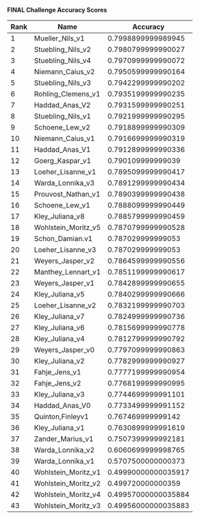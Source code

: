 **FINAL Challenge Accuracy Scores**



|Rank|Name|Accuracy|
|----|-----|---|
|1|Mueller_Nils_v1|0.7998899999989945|
|2|Stuebling_Nils_v2|0.7980799999990027|
|3|Stuebling_Nils_v4|0.7970999999990072|
|4|Niemann_Caius_v2|0.7950599999990164|
|5|Stuebling_Nils_v3|0.7942299999990202|
|6|Rohling_Clemens_v1|0.7935199999990235|
|7|Haddad_Anas_V2|0.7931599999990251|
|8|Stuebling_Nils_v1|0.7921999999990295|
|9|Schoene_Lew_v2|0.7918899999990309|
|10|Niemann_Caius_v1|0.7916699999990319|
|11|Haddad_Anas_V1|0.7912899999990336|
|12|Goerg_Kaspar_v1|0.790109999999039|
|13|Loeher_Lisanne_v1|0.7895099999990417|
|14|Warda_Lonnika_v3|0.7891299999990434|
|15|Prouvost_Nathan_v1|0.7890399999990438|
|16|Schoene_Lew_v1|0.7888099999990449|
|17|Kley_Juliana_v8|0.7885799999990459|
|18|Wohlstein_Moritz_v5|0.7870799999990528|
|19|Schon_Damian.v1|0.787029999999053|
|20|Loeher_Lisanne_v3|0.787029999999053|
|21|Weyers_Jasper_v2|0.7864599999990556|
|22|Manthey_Lennart_v1|0.7851199999990617|
|23|Weyers_Jasper_v1|0.7842899999990655|
|24|Kley_Juliana_v5|0.7840299999990666|
|25|Loeher_Lisanne_v2|0.7832199999990703|
|26|Kley_Juliana_v7|0.7824999999990736|
|27|Kley_Juliana_v6|0.7815699999990778|
|28|Kley_Juliana_v4|0.7812799999990792|
|29|Weyers_Jasper_v0|0.7797099999990863|
|30|Kley_Juliana_v2|0.7782999999990927|
|31|Fahje_Jens_v1|0.7777199999990954|
|32|Fahje_Jens_v2|0.7768199999990995|
|33|Kley_Juliana_v3|0.7744699999991101|
|34|Haddad_Anas_V0|0.7733499999991152|
|35|Quinton,Finleyv1|0.767469999999142|
|36|Kley_Juliana_v1|0.7630899999991619|
|37|Zander_Marius_v1|0.7507399999992181|
|38|Warda_Lonnika_v2|0.6060699999998765|
|39|Warda_Lonnika_v1|0.5707500000000373|
|40|Wohlstein_Moritz_v1|0.49990000000035917|
|41|Wohlstein_Moritz_v2|0.499720000000359|
|42|Wohlstein_Moritz_v4|0.49957000000035884|
|43|Wohlstein_Moritz_v3|0.49956000000035883|
